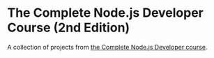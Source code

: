 # The Complete Node.js Developer Course (2nd Edition)
A collection of projects from [the Complete Node.js Developer course](https://www.udemy.com/the-complete-nodejs-developer-course-2/).